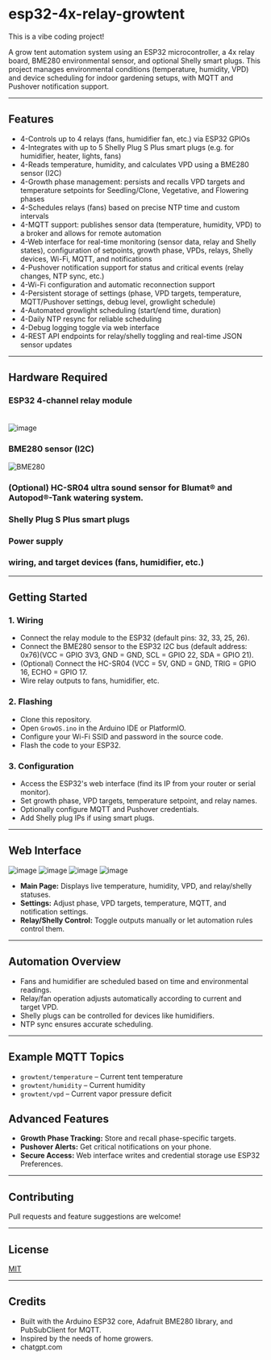 # esp32-4x-relay-growtent

This is a vibe coding project!

A grow tent automation system using an ESP32 microcontroller, a 4x relay board, BME280 environmental sensor, and optional Shelly smart plugs. This project manages environmental conditions (temperature, humidity, VPD) and device scheduling for indoor gardening setups, with MQTT and Pushover notification support.

---

## Features

- 4-Controls up to 4 relays (fans, humidifier fan, etc.) via ESP32 GPIOs
- 4-Integrates with up to 5 Shelly Plug S Plus smart plugs (e.g. for humidifier, heater, lights, fans)
- 4-Reads temperature, humidity, and calculates VPD using a BME280 sensor (I2C)
- 4-Growth phase management: persists and recalls VPD targets and temperature setpoints for Seedling/Clone, Vegetative, and Flowering phases
- 4-Schedules relays (fans) based on precise NTP time and custom intervals
- 4-MQTT support: publishes sensor data (temperature, humidity, VPD) to a broker and allows for remote automation
- 4-Web interface for real-time monitoring (sensor data, relay and Shelly states), configuration of setpoints, growth phase, VPDs, relays, Shelly devices, Wi-Fi, MQTT, and notifications
- 4-Pushover notification support for status and critical events (relay changes, NTP sync, etc.)
- 4-Wi-Fi configuration and automatic reconnection support
- 4-Persistent storage of settings (phase, VPD targets, temperature, MQTT/Pushover settings, debug level, growlight schedule)
- 4-Automated growlight scheduling (start/end time, duration)
- 4-Daily NTP resync for reliable scheduling
- 4-Debug logging toggle via web interface
- 4-REST API endpoints for relay/shelly toggling and real-time JSON sensor updates

---

## Hardware Required

### ESP32 4-channel relay module<br /><br />
  ![image](https://github.com/user-attachments/assets/a5d5d21a-6a74-4c8f-a11c-5d51f332e5ea)

### BME280 sensor (I2C)<br />
  ![BME280](https://github.com/user-attachments/assets/a87e921b-b051-4730-a849-2845959ca554)
    
### (Optional) HC-SR04 ultra sound sensor for Blumat® and Autopod®-Tank watering system.<br />
 
### Shelly Plug S Plus smart plugs
### Power supply
### wiring, and target devices (fans, humidifier, etc.)

---

## Getting Started

### 1. Wiring

- Connect the relay module to the ESP32 (default pins: 32, 33, 25, 26).
- Connect the BME280 sensor to the ESP32 I2C bus (default address: 0x76)(VCC = GPIO 3V3, GND = GND, SCL = GPIO 22, SDA = GPIO 21).
- (Optional) Connect the HC-SR04 (VCC = 5V, GND = GND, TRIG = GPIO 16, ECHO = GPIO 17.
- Wire relay outputs to fans, humidifier, etc.

### 2. Flashing

- Clone this repository.
- Open `GrowOS.ino` in the Arduino IDE or PlatformIO.
- Configure your Wi-Fi SSID and password in the source code.
- Flash the code to your ESP32.

### 3. Configuration

- Access the ESP32's web interface (find its IP from your router or serial monitor).
- Set growth phase, VPD targets, temperature setpoint, and relay names.
- Optionally configure MQTT and Pushover credentials.
- Add Shelly plug IPs if using smart plugs.

---

## Web Interface
![image](https://github.com/user-attachments/assets/ee7d9c03-dd2c-4b54-b0f9-e6c173ce19b9)
![image](https://github.com/user-attachments/assets/1b2c297b-051c-43eb-8359-dd73fff9eb8e)
![image](https://github.com/user-attachments/assets/72208b4a-f010-4413-a721-9a5719a770bb)
![image](https://github.com/user-attachments/assets/dfc18dc3-c8b1-46a8-8bd8-dfe12058508d)

- **Main Page:** Displays live temperature, humidity, VPD, and relay/shelly statuses.
- **Settings:** Adjust phase, VPD targets, temperature, MQTT, and notification settings.
- **Relay/Shelly Control:** Toggle outputs manually or let automation rules control them.


---

## Automation Overview

- Fans and humidifier are scheduled based on time and environmental readings.
- Relay/fan operation adjusts automatically according to current and target VPD.
- Shelly plugs can be controlled for devices like humidifiers.
- NTP sync ensures accurate scheduling.

---

## Example MQTT Topics

- `growtent/temperature` – Current tent temperature
- `growtent/humidity` – Current humidity
- `growtent/vpd` – Current vapor pressure deficit

## Advanced Features

- **Growth Phase Tracking:** Store and recall phase-specific targets.
- **Pushover Alerts:** Get critical notifications on your phone.
- **Secure Access:** Web interface writes and credential storage use ESP32 Preferences.

---

## Contributing

Pull requests and feature suggestions are welcome!

---

## License

[MIT](./LICENSE)

---

## Credits

- Built with the Arduino ESP32 core, Adafruit BME280 library, and PubSubClient for MQTT.
- Inspired by the needs of home growers.
- chatgpt.com
